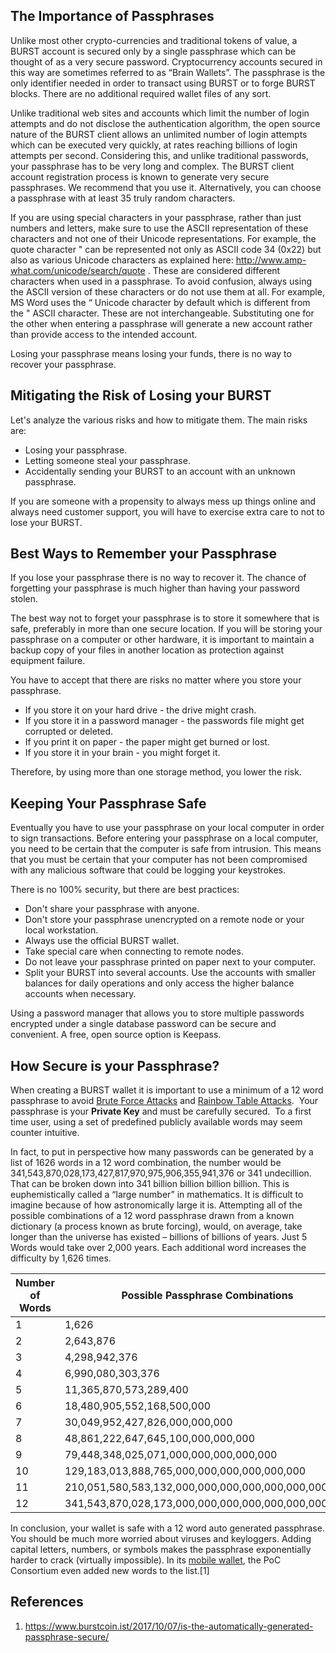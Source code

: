The Importance of Passphrases
-----------------------------

Unlike most other crypto-currencies and traditional tokens of value, a BURST account is secured only by a single passphrase which can be thought of as a very secure password. Cryptocurrency accounts secured in this way are sometimes referred to as “Brain Wallets”. The passphrase is the only identifier needed in order to transact using BURST or to forge BURST blocks. There are no additional required wallet files of any sort.

Unlike traditional web sites and accounts which limit the number of login attempts and do not disclose the authentication algorithm, the open source nature of the BURST client allows an unlimited number of login attempts which can be executed very quickly, at rates reaching billions of login attempts per second. Considering this, and unlike traditional passwords, your passphrase has to be very long and complex. The BURST client account registration process is known to generate very secure passphrases. We recommend that you use it. Alternatively, you can choose a passphrase with at least 35 truly random characters.

If you are using special characters in your passphrase, rather than just numbers and letters, make sure to use the ASCII representation of these characters and not one of their Unicode representations. For example, the quote character " can be represented not only as ASCII code 34 (0x22) but also as various Unicode characters as explained here: <http://www.amp-what.com/unicode/search/quote> . These are considered different characters when used in a passphrase. To avoid confusion, always using the ASCII version of these characters or do not use them at all. For example, MS Word uses the “ Unicode character by default which is different from the " ASCII character. These are not interchangeable. Substituting one for the other when entering a passphrase will generate a new account rather than provide access to the intended account.

Losing your passphrase means losing your funds, there is no way to recover your passphrase.

Mitigating the Risk of Losing your BURST
----------------------------------------

Let's analyze the various risks and how to mitigate them. The main risks are:

-   Losing your passphrase.
-   Letting someone steal your passphrase.
-   Accidentally sending your BURST to an account with an unknown passphrase.

If you are someone with a propensity to always mess up things online and always need customer support, you will have to exercise extra care to not to lose your BURST.

Best Ways to Remember your Passphrase
-------------------------------------

If you lose your passphrase there is no way to recover it. The chance of forgetting your passphrase is much higher than having your password stolen.

The best way not to forget your passphrase is to store it somewhere that is safe, preferably in more than one secure location. If you will be storing your passphrase on a computer or other hardware, it is important to maintain a backup copy of your files in another location as protection against equipment failure.

You have to accept that there are risks no matter where you store your passphrase.

-   If you store it on your hard drive - the drive might crash.
-   If you store it in a password manager - the passwords file might get corrupted or deleted.
-   If you print it on paper - the paper might get burned or lost.
-   If you store it in your brain - you might forget it.

Therefore, by using more than one storage method, you lower the risk.

Keeping Your Passphrase Safe
----------------------------

Eventually you have to use your passphrase on your local computer in order to sign transactions. Before entering your passphrase on a local computer, you need to be certain that the computer is safe from intrusion. This means that you must be certain that your computer has not been compromised with any malicious software that could be logging your keystrokes.

There is no 100% security, but there are best practices:

-   Don't share your passphrase with anyone.
-   Don't store your passphrase unencrypted on a remote node or your local workstation.
-   Always use the official BURST wallet.
-   Take special care when connecting to remote nodes.
-   Do not leave your passphrase printed on paper next to your computer.
-   Split your BURST into several accounts. Use the accounts with smaller balances for daily operations and only access the higher balance accounts when necessary.

Using a password manager that allows you to store multiple passwords encrypted under a single database password can be secure and convenient. A free, open source option is Keepass.

How Secure is your Passphrase?
------------------------------

When creating a BURST wallet it is important to use a minimum of a 12 word passphrase to avoid [Brute Force Attacks](https://en.wikipedia.org/wiki/Brute-force_attack) and [Rainbow Table Attacks](https://en.wikipedia.org/wiki/Rainbow_table).  Your passphrase is your **Private Key** and must be carefully secured.  To a first time user, using a set of predefined publicly available words may seem counter intuitive.

In fact, to put in perspective how many passwords can be generated by a list of 1626 words in a 12 word combination, the number would be 341,543,870,028,173,427,817,970,975,906,355,941,376 or 341 undecillion. That can be broken down into 341 billion billion billion billion. This is euphemistically called a “large number” in mathematics. It is difficult to imagine because of how astronomically large it is. Attempting all of the possible combinations of a 12 word passphrase drawn from a known dictionary (a process known as brute forcing), would, on average, take longer than the universe has existed – billions of billions of years. Just 5 Words would take over 2,000 years. Each additional word increases the difficulty by 1,626 times.

| Number of Words | Possible Passphrase Combinations                    | Bits of Entropy |
|-----------------|-----------------------------------------------------|-----------------|
| 1               | 1,626                                               | 10.66           |
| 2               | 2,643,876                                           | 21.33           |
| 3               | 4,298,942,376                                       | 32              |
| 4               | 6,990,080,303,376                                   | 42.67           |
| 5               | 11,365,870,573,289,400                              | 53.34           |
| 6               | 18,480,905,552,168,500,000                          | 64              |
| 7               | 30,049,952,427,826,000,000,000                      | 74.67           |
| 8               | 48,861,222,647,645,100,000,000,000                  | 85.34           |
| 9               | 79,448,348,025,071,000,000,000,000,000              | 96              |
| 10              | 129,183,013,888,765,000,000,000,000,000,000         | 106.67          |
| 11              | 210,051,580,583,132,000,000,000,000,000,000,000     | 117.34          |
| 12              | 341,543,870,028,173,000,000,000,000,000,000,000,000 | 128             |

In conclusion, your wallet is safe with a 12 word auto generated passphrase. You should be much more worried about viruses and keyloggers. Adding capital letters, numbers, or symbols makes the passphrase exponentially harder to crack (virtually impossible). In its [mobile wallet](https://play.google.com/store/apps/details?id=org.icewave.burstcoinwallet), the PoC Consortium even added new words to the list.[1]

References
----------

1. <https://www.burstcoin.ist/2017/10/07/is-the-automatically-generated-passphrase-secure/>
